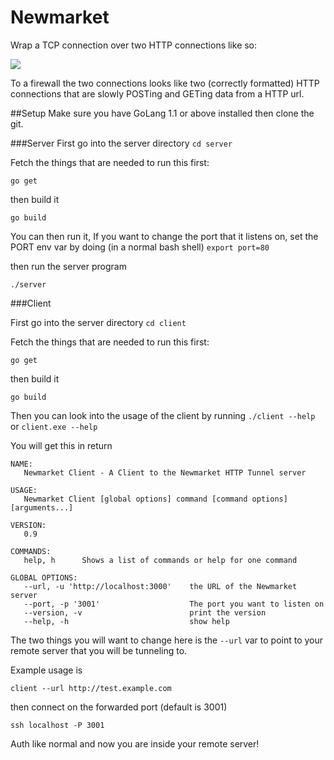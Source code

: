 Newmarket
=========

Wrap a TCP connection over two HTTP connections like so:

![](http://i.imgur.com/V1kKCb1.png)

To a firewall the two connections looks like two (correctly formatted) HTTP connections that are slowly POSTing and GETing data from a HTTP url.

##Setup
Make sure you have GoLang 1.1 or above installed then clone the git.

###Server
First go into the server directory
`cd server`

Fetch the things that are needed to run this first:

`go get`

then build it

`go build`

You can then run it, If you want to change the port that it listens on, set the PORT env var by doing (in a normal bash shell) `export port=80`

then run the server program

`./server`

###Client

First go into the server directory
`cd client`

Fetch the things that are needed to run this first:

`go get`

then build it

`go build`

Then you can look into the usage of the client by running `./client --help` or `client.exe --help`

You will get this in return

```
NAME:
   Newmarket Client - A Client to the Newmarket HTTP Tunnel server

USAGE:
   Newmarket Client [global options] command [command options] [arguments...]

VERSION:
   0.9

COMMANDS:
   help, h      Shows a list of commands or help for one command

GLOBAL OPTIONS:
   --url, -u 'http://localhost:3000'    the URL of the Newmarket server
   --port, -p '3001'                    The port you want to listen on
   --version, -v                        print the version
   --help, -h                           show help
```

The two things you will want to change here is the `--url` var to point to your remote server that you will be tunneling to.

Example usage is

`client --url http://test.example.com`

then connect on the forwarded port (default is 3001)

`ssh localhost -P 3001`

Auth like normal and now you are inside your remote server!
